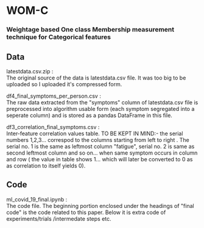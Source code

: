 # WOM-C
### Weightage based One class Membership measurement technique for Categorical features

## Data

latestdata.csv.zip :    
The original source of the data is latestdata.csv file. It was too big to be uploaded so I uploaded it's compressed form.
                                     

df4_final_symptoms_per_person.csv  :      
The raw data extracted from the "symptoms" column of latestdata.csv file is preprocessed into algorithm usable form (each symptom segregated into a seperate column) and is stored  as a pandas DataFrame in this file.

df3_correlation_final_symptoms.csv :   
Inter-feature correlation values table. TO BE KEPT IN MIND:- the serial numbers 1,2,3... correspod to the columns starting from left to right . The serial no. 1 is the same as leftmost column "fatigue", serial no. 2 is same as second leftmost column and so on... when same symptom occurs in column and row ( the value in table shows 1... which will later be converted to 0 as as correlation to itself yields 0).  
        
        
## Code 

ml_covid_19_final.ipynb :       
The code file. The beginning portion enclosed under the headings of "final code" is the code related to this paper. Below it is extra code of experiments/trials /intermedate steps etc.
